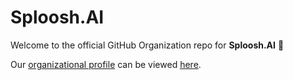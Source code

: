 # Sploosh.AI

Welcome to the official GitHub Organization repo for **Sploosh.AI** 🥳

Our [organizational profile](profile/README.md) can be viewed [here](profile/README.md).
